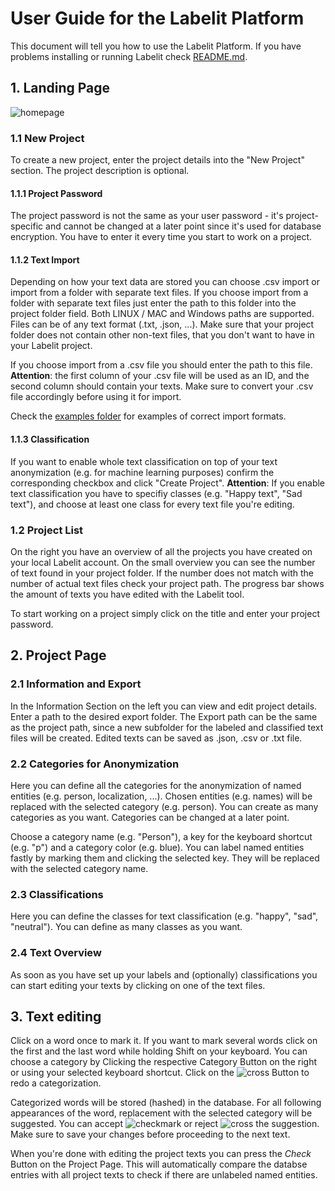 # User Guide for the Labelit Platform

This document will tell you how to use the Labelit Platform. If you have problems installing or running Labelit check [README.md](https://github.com/Mirobit/Labelit/blob/master/README.md).

## 1. Landing Page

![homepage](https://user-images.githubusercontent.com/50407361/81276241-080d5c00-9053-11ea-8cba-e280278c8eac.png)

### 1.1 New Project

To create a new project, enter the project details into the "New Project" section. The project description is optional.

#### 1.1.1 Project Password
The project password is not the same as your user password - it's project-specific and cannot be changed at a later point since it's used for database encryption. You have to enter it every time you start to work on a project.  

#### 1.1.2 Text Import
Depending on how your text data are stored you can choose .csv import or import from a folder with separate text files.
If you choose import from a folder with separate text files just enter the path to this folder into the project folder field. Both LINUX / MAC and Windows paths are supported. Files can be of any text format (.txt, .json, ...). Make sure that your project folder does not contain other non-text files, that you don't want to have in your Labelit project.

If you choose import from a .csv file you should enter the path to this file.
**Attention**: the first column of your .csv file will be used as an ID, and the second column should contain your texts. Make sure to convert your .csv file accordingly before using it for import.

Check the [examples folder](https://github.com/Mirobit/Labelit/tree/master/examples) for examples of correct import formats.

#### 1.1.3 Classification
If you want to enable whole text classification on top of your text anonymization (e.g. for machine learning purposes) confirm the corresponding checkbox and click "Create Project".
**Attention**: If you enable text classification you have to specifiy classes (e.g. "Happy text", "Sad text"), and choose at least one class for every text file you're editing.

### 1.2 Project List
On the right you have an overview of all the projects you have created on your local Labelit account. On the small overview you can see the number of text found in your project folder. If the number does not match with the number of actual text files check your project path. The progress bar shows the amount of texts you have edited with the Labelit tool.

To start working on a project simply click on the title and enter your project password.

## 2. Project Page

### 2.1 Information and Export
In the Information Section on the left you can view and edit project details. Enter a path to the desired export folder. The Export path can be the same as the project path, since a new subfolder for the labeled and classified text files will be created. Edited texts can be saved as .json, .csv or .txt file.

### 2.2 Categories for Anonymization
Here you can define all the categories for the anonymization of named entities (e.g. person, localization, ...). Chosen entities (e.g. names) will be replaced with the selected category (e.g. person). You can create as many categories as you want. Categories can be changed at a later point.

Choose a category name (e.g. "Person"), a key for the keyboard shortcut (e.g. "p") and a category color (e.g. blue). You can label named entities fastly by marking them and clicking the selected key. They will be replaced with the selected category name.

### 2.3 Classifications
Here you can define the classes for text classification (e.g. "happy", "sad", "neutral"). You can define as many classes as you want.

### 2.4 Text Overview
As soon as you have set up your labels and (optionally) classifications you can start editing your texts by clicking on one of the text files.

## 3. Text editing
Click on a word once to mark it. If you want to mark several words click on the first and the last word while holding Shift on your keyboard.
You can choose a category by Clicking the respective Category Button on the right or using your selected keyboard shortcut. Click on the ![cross](https://user-images.githubusercontent.com/50407361/81275697-52daa400-9052-11ea-80d6-d54196b12da2.png) Button to redo a categorization.

Categorized words will be stored (hashed) in the database. For all following appearances of the word, replacement with the selected category will be suggested. You can accept ![checkmark](https://user-images.githubusercontent.com/50407361/81275754-64bc4700-9052-11ea-90e7-fd25c4cf8e05.png) or reject ![cross](https://user-images.githubusercontent.com/50407361/81275697-52daa400-9052-11ea-80d6-d54196b12da2.png) the suggestion.
Make sure to save your changes before proceeding to the next text.

When you're done with editing the project texts you can press the *Check* Button on the Project Page. This will automatically compare the databse entries with all project texts to check if there are unlabeled named entities.
